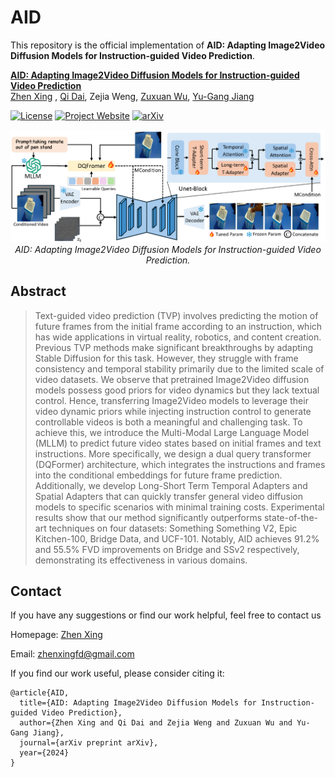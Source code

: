 # AID

This repository is the official implementation of **AID: Adapting Image2Video Diffusion Models for Instruction-guided Video Prediction**.

**[AID: Adapting Image2Video Diffusion Models for Instruction-guided Video Prediction](https://arxiv.org/abs/)**
<br/>
[Zhen Xing](https://chenhsing.github.io/) , [Qi Dai](https://scholar.google.com/citations?user=NSJY12IAAAAJ), Zejia Weng, [Zuxuan Wu](https://zxwu.azurewebsites.net/), [Yu-Gang Jiang](https://scholar.google.com/citations?user=f3_FP8AAAAAJ&hl=zh-CN)
<br/>

[![License](https://img.shields.io/badge/License-Apache%202.0-blue.svg)](https://opensource.org/licenses/Apache-2.0) [![Project Website](https://img.shields.io/badge/Project-Website-orange)](https://chenhsing.github.io/AID/) [![arXiv](https://img.shields.io/badge/arXiv--b31b1b.svg)](https://arxiv.org/abs/)

<p align="center">
<img src="pipeline.png" width="1080px"/>  
<br>
<em>AID: Adapting Image2Video Diffusion Models for Instruction-guided Video Prediction.</em>
</p>


## Abstract
> Text-guided video prediction (TVP) involves predicting the motion of future frames from the initial frame according to an instruction, which has wide applications in virtual reality, robotics, and content creation. Previous TVP methods make significant breakthroughs by adapting Stable Diffusion for this task. However, they struggle with frame consistency and temporal stability primarily due to the limited scale of video datasets. We observe that pretrained Image2Video diffusion models possess good priors for video dynamics but they lack textual control. Hence, transferring Image2Video models to leverage their video dynamic priors while injecting instruction control to generate controllable videos is both a meaningful and challenging task. To achieve this, we introduce the Multi-Modal Large Language Model (MLLM) to predict future video states based on initial frames and text instructions. More specifically, we design a dual query transformer (DQFormer) architecture, which integrates the instructions and frames into the conditional embeddings for future frame prediction. Additionally, we develop Long-Short Term Temporal Adapters and Spatial Adapters that can quickly transfer general video diffusion models to specific scenarios with minimal training costs. Experimental results show that our method significantly outperforms state-of-the-art techniques on four datasets: Something Something V2, Epic Kitchen-100, Bridge Data, and UCF-101. Notably, AID achieves 91.2% and 55.5% FVD improvements on Bridge and SSv2 respectively, demonstrating its effectiveness in various domains.

## Contact
If you have any suggestions or find our work helpful, feel free to contact us

Homepage: [Zhen Xing](https://chenhsing.github.io)

Email: zhenxingfd@gmail.com


If you find our work useful, please consider citing it:

```
@article{AID,
  title={AID: Adapting Image2Video Diffusion Models for Instruction-guided Video Prediction},
  author={Zhen Xing and Qi Dai and Zejia Weng and Zuxuan Wu and Yu-Gang Jiang}, 
  journal={arXiv preprint arXiv},
  year={2024}
}
```
